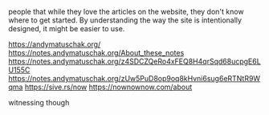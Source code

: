 people that while they love the articles on the website, they don't know where to get started. By understanding the way the site is intentionally designed, it might be easier to use.

https://andymatuschak.org/
https://notes.andymatuschak.org/About_these_notes
https://notes.andymatuschak.org/z4SDCZQeRo4xFEQ8H4qrSqd68ucpgE6LU155C
https://notes.andymatuschak.org/zUw5PuD8op9oq8kHvni6sug6eRTNtR9Wqma
https://sive.rs/now
https://nownownow.com/about

witnessing though